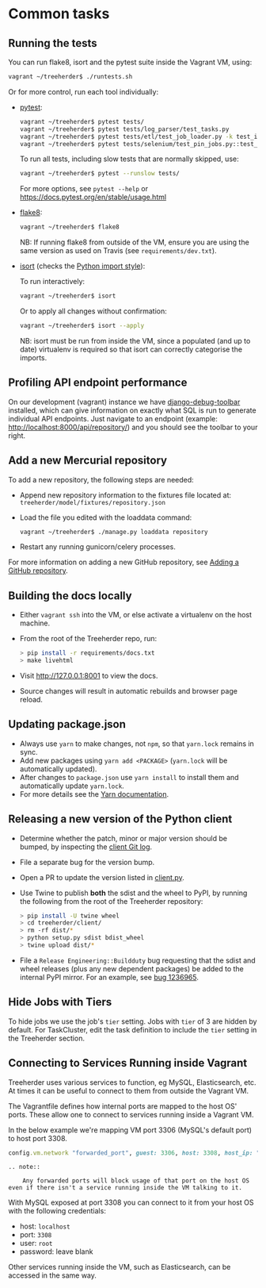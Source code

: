 Common tasks
============

Running the tests
-----------------

You can run flake8, isort and the pytest suite inside the Vagrant VM, using:

```bash
vagrant ~/treeherder$ ./runtests.sh
```

Or for more control, run each tool individually:

* [pytest](https://docs.pytest.org/en/stable/):

  ```bash
  vagrant ~/treeherder$ pytest tests/
  vagrant ~/treeherder$ pytest tests/log_parser/test_tasks.py
  vagrant ~/treeherder$ pytest tests/etl/test_job_loader.py -k test_ingest_pulse_jobs
  vagrant ~/treeherder$ pytest tests/selenium/test_pin_jobs.py::test_pin_all_jobs
  ```

  To run all tests, including slow tests that are normally skipped, use:

  ```bash
  vagrant ~/treeherder$ pytest --runslow tests/
  ```

  For more options, see `pytest --help` or <https://docs.pytest.org/en/stable/usage.html>

* [flake8](https://flake8.readthedocs.io/):

  ```bash
  vagrant ~/treeherder$ flake8
  ```

  NB: If running flake8 from outside of the VM, ensure you are using the same version as used on Travis (see ``requirements/dev.txt``).

* [isort](https://github.com/timothycrosley/isort) (checks the [Python import style](code_style.html#python-imports)):

  To run interactively:

  ```bash
  vagrant ~/treeherder$ isort
  ```

  Or to apply all changes without confirmation:

  ```bash
  vagrant ~/treeherder$ isort --apply
  ```

  NB: isort must be run from inside the VM, since a populated (and up to date) virtualenv is required so that isort can correctly categorise the imports.


Profiling API endpoint performance
----------------------------------

On our development (vagrant) instance we have [django-debug-toolbar](
http://django-debug-toolbar.readthedocs.io/) installed, which can give
information on exactly what SQL is run to generate individual API
endpoints. Just navigate to an endpoint
(example: <http://localhost:8000/api/repository/>) and
you should see the toolbar to your right.


Add a new Mercurial repository
------------------------------

To add a new repository, the following steps are needed:

* Append new repository information to the fixtures file located at:
  `treeherder/model/fixtures/repository.json`
* Load the file you edited with the loaddata command:

  ```bash
  vagrant ~/treeherder$ ./manage.py loaddata repository
  ```

* Restart any running gunicorn/celery processes.

For more information on adding a new GitHub repository, see
[Adding a GitHub repository](submitting_data.html#adding-a-github-repository).


Building the docs locally
-------------------------

* Either ``vagrant ssh`` into the VM, or else activate a virtualenv on the host machine.
* From the root of the Treeherder repo, run:

  ```bash
  > pip install -r requirements/docs.txt
  > make livehtml
  ```

* Visit <http://127.0.0.1:8001> to view the docs.
* Source changes will result in automatic rebuilds and browser page reload.


Updating package.json
---------------------

* Always use ``yarn`` to make changes, not ``npm``, so that ``yarn.lock`` remains in sync.
* Add new packages using ``yarn add <PACKAGE>`` (``yarn.lock`` will be automatically updated).
* After changes to ``package.json`` use ``yarn install`` to install them and automatically update ``yarn.lock``.
* For more details see the [Yarn documentation].

[Yarn documentation]: https://yarnpkg.com/en/docs/usage


Releasing a new version of the Python client
--------------------------------------------

* Determine whether the patch, minor or major version should be bumped, by
  inspecting the [client Git log].
* File a separate bug for the version bump.
* Open a PR to update the version listed in [client.py].
* Use Twine to publish **both** the sdist and the wheel to PyPI, by running
  the following from the root of the Treeherder repository:

  ```bash
  > pip install -U twine wheel
  > cd treeherder/client/
  > rm -rf dist/*
  > python setup.py sdist bdist_wheel
  > twine upload dist/*
  ```

* File a ``Release Engineering::Buildduty`` bug requesting that the sdist
  and wheel releases (plus any new dependent packages) be added to the
  internal PyPI mirror. For an example, see [bug 1236965].

Hide Jobs with Tiers
--------------------

To hide jobs we use the job's ``tier`` setting.  Jobs with ``tier`` of 3 are
hidden by default.  For TaskCluster, edit the task definition to include the
``tier`` setting in the Treeherder section.

Connecting to Services Running inside Vagrant
---------------------------------------------

Treeherder uses various services to function, eg MySQL, Elasticsearch, etc.
At times it can be useful to connect to them from outside the Vagrant VM.

The Vagrantfile defines how internal ports are mapped to the host OS' ports.
These allow one to connect to services running inside a Vagrant VM.

In the below example we're mapping VM port 3306 (MySQL's default port) to host port 3308.

  ```ruby
  config.vm.network "forwarded_port", guest: 3306, host: 3308, host_ip: "127.0.0.1"
  ```


```eval_rst
.. note::

    Any forwarded ports will block usage of that port on the host OS even if there isn't a service running inside the VM talking to it.
```

With MySQL exposed at port 3308 you can connect to it from your host OS with the following credentials:

* host: `localhost`
* port: `3308`
* user: `root`
* password: leave blank


Other services running inside the VM, such as Elasticsearch, can be accessed in the same way.


[client Git log]: https://github.com/mozilla/treeherder/commits/master/treeherder/client
[client.py]: https://github.com/mozilla/treeherder/blob/master/treeherder/client/thclient/client.py
[bug 1236965]: https://bugzilla.mozilla.org/show_bug.cgi?id=1236965
